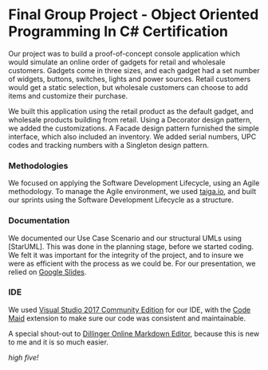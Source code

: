 # Final Group Project - Object Oriented Programming In C# Certification
Our project was to build a proof-of-concept console application which would simulate an online order of gadgets for retail and wholesale customers.  Gadgets come in three sizes, and each gadget had a set number of widgets, buttons, switches, lights and power sources.  Retail customers would get a static selection, but wholesale customers can choose to add items and customize their purchase.

We built this application using the retail product as the default gadget, and wholesale products building from retail.  Using a Decorator design pattern, we added the customizations.  A Facade design pattern furnished the simple interface, which also included an inventory.  We added serial numbers, UPC codes and tracking numbers with a Singleton design pattern.

### Methodologies
We focused on applying the Software Development Lifecycle, using an Agile methodology.  To manage the Agile environment, we used [taiga.io], and built our sprints using the Software Development Lifecycle as a structure.  

### Documentation
We documented our Use Case Scenario and our structural UMLs using [StarUML].  This was done in the planning stage, before we started coding.  We felt it was important for the integrity of the project, and to insure we were as efficient with the process as we could be.  For our presentation, we relied on [Google Slides].

### IDE
We used [Visual Studio 2017 Community Edition] for our IDE, with the [Code Maid] extension to make sure our code was consistent and maintainable. 

A special shout-out to [Dillinger Online Markdown Editor], because this is new to me and it is so much easier.    

*high five!* 

[//]: # (These are the links used in the body of this document.)
   [taiga.io]: <http://taiga.io>
   [Star UML]: <http://staruml.io>
   [dillinger.io]: <http://dillinger.io>
   [Visual Studio 2017 Community Edition]: <http://visualstudio.microsoft.com>
   [Google Slides]: <https://www.google.com/slides/about/>
   [Code Maid]: <http://www.codemaid.net/>
   [Dillinger Online Markdown Editor]: <http://dillinger.io>

